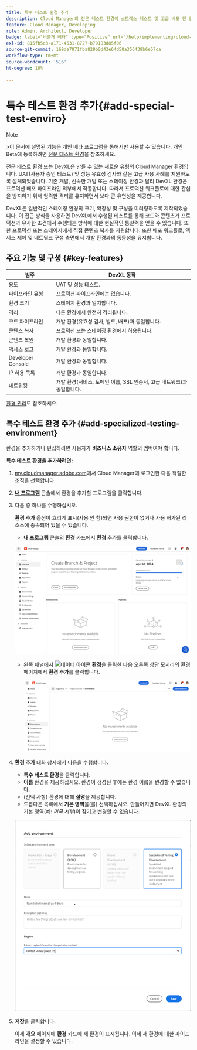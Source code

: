 ```yaml
---
title: 특수 테스트 환경 추가
description: Cloud Manager의 전문 테스트 환경이 스트레스 테스트 및 고급 배포 전 검사에 이상적인, 프로덕션에 가까운 조건에서 기능을 확인할 수 있는 전용 공간을 제공하는 방법에 대해 알아봅니다.
feature: Cloud Manager, Developing
role: Admin, Architect, Developer
badge: label="비공개 베타" type="Positive" url="/help/implementing/cloud-manager/release-notes/current.md#gitlab-bitbucket"
exl-id: 815fb5c3-a171-4531-8727-b79183d85f06
source-git-commit: 169de7971fba829b0d43e64d50a356439b6e57ca
workflow-type: tm+mt
source-wordcount: '516'
ht-degree: 10%

---
```


# 특수 테스트 환경 추가{#add-special-test-enviro}

>[!NOTE]
>
>&#x200B;>이 문서에 설명된 기능은 개인 베타 프로그램을 통해서만 사용할 수 있습니다. 개인 Beta에 등록하려면 [전문 테스트 환경](/help/implementing/cloud-manager/release-notes/current.md#specialized-test-environment)을 참조하세요.

전문 테스트 환경 또는 DevXL은 만들 수 있는 새로운 유형의 Cloud Manager 환경입니다. UAT(사용자 승인 테스트) 및 성능 유효성 검사와 같은 고급 사용 사례를 지원하도록 설계되었습니다. 기존 개발, 신속한 개발 또는 스테이징 환경과 달리 DevXL 환경은 프로덕션 배포 파이프라인 외부에서 작동합니다. 따라서 프로덕션 워크플로에 대한 간섭을 방지하기 위해 엄격한 격리를 유지하면서 보다 큰 유연성을 제공합니다.

DevXL은 일반적인 스테이징 환경의 크기, 확장성 및 구성을 미러링하도록 제작되었습니다. 이 접근 방식을 사용하면 DevXL에서 수행된 테스트를 통해 코드와 콘텐츠가 프로덕션과 유사한 조건에서 수행되는 방식에 대한 현실적인 통찰력을 얻을 수 있습니다. 또한 프로덕션 또는 스테이지에서 직접 콘텐츠 복사를 지원합니다. 또한 배포 워크플로, 액세스 제어 및 네트워크 구성 측면에서 개발 환경과의 동등성을 유지합니다.

## 주요 기능 및 구성 {#key-features}

| 범주 | DevXL 동작 |
| --- | --- |
| 용도 | UAT 및 성능 테스트. |
| 파이프라인 유형 | 프로덕션 파이프라인에는 없습니다. |
| 환경 크기 | 스테이지 환경과 일치합니다. |
| 격리 | 다른 환경에서 완전히 격리됩니다. |
| 코드 파이프라인 | 개발 환경(유효성 검사, 빌드, 배포)과 동일합니다. |
| 콘텐츠 복사 | 프로덕션 또는 스테이징 환경에서 허용됩니다. |
| 콘텐츠 복원 | 개발 환경과 동일합니다. |
| 액세스 로그 | 개발 환경과 동일합니다. |
| Developer Console | 개발 환경과 동일합니다. |
| IP 허용 목록 | 개발 환경과 동일합니다. |
| 네트워킹 | 개발 환경(서비스, 도메인 이름, SSL 인증서, 고급 네트워크)과 동일합니다. |

[환경 관리](/help/implementing/cloud-manager/manage-environments.md)도 참조하세요.

## 특수 테스트 환경 추가 {#add-specialized-testing-environment}

환경을 추가하거나 편집하려면 사용자가 **비즈니스 소유자** 역할의 멤버여야 합니다.

**특수 테스트 환경을 추가하려면:**

1. [my.cloudmanager.adobe.com](https://my.cloudmanager.adobe.com/)에서 Cloud Manager에 로그인한 다음 적절한 조직을 선택합니다.

1. **[내 프로그램](/help/implementing/cloud-manager/navigation.md#my-programs)** 콘솔에서 환경을 추가할 프로그램을 클릭합니다.

1. 다음 중 하나를 수행하십시오.

   **환경 추가** 옵션이 흐리게 표시(사용 안 함)되면 사용 권한이 없거나 사용 허가된 리소스에 종속되어 있을 수 있습니다.

   * **[내 프로그램](/help/implementing/cloud-manager/navigation.md#my-programs)** 콘솔의 **환경** 카드에서 **환경 추가**&#x200B;를 클릭합니다.

   ![환경 카드](assets/no-environments.png)

   * 왼쪽 패널에서 ![데이터 아이콘](https://spectrum.adobe.com/static/icons/workflow_18/Smock_Data_18_N.svg) **환경**&#x200B;을 클릭한 다음 오른쪽 상단 모서리의 환경 페이지에서 **환경 추가**&#x200B;를 클릭합니다.

     ![환경 탭](assets/environments-tab.png)

1. **환경 추가** 대화 상자에서 다음을 수행합니다.

   * **특수 테스트 환경**&#x200B;을 클릭합니다.
   * **이름** 환경을 제공하십시오. 환경이 생성된 후에는 환경 이름을 변경할 수 없습니다.
   * (선택 사항) 환경에 대해 **설명**&#x200B;을 제공합니다.
   * 드롭다운 목록에서 **기본 영역**&#x200B;을(를) 선택하십시오. 만들어지면 DevXL 환경의 기본 영역(예: *미국 서부*)이 잠기고 변경할 수 없습니다.

   ![전문화된 테스트 환경 라디오 버튼이 선택된 환경 추가 대화 상자](assets/specialized-test-environment.png)

1. **저장**&#x200B;을 클릭합니다.

   이제 **개요** 페이지에 **환경** 카드에 새 환경이 표시됩니다. 이제 새 환경에 대한 파이프라인을 설정할 수 있습니다.

